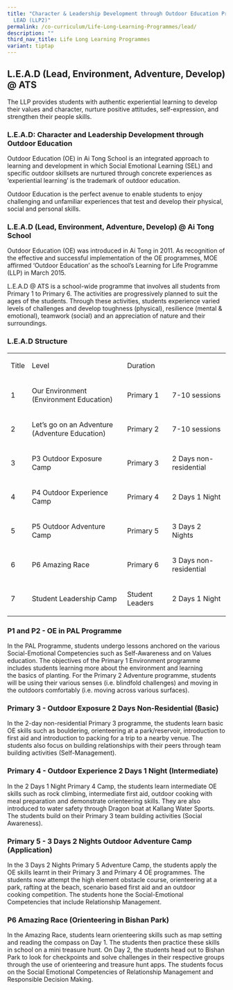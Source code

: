 ```yaml
---
title: "Character & Leadership Development through Outdoor Education Programme:
  LEAD (LLP2)"
permalink: /co-curriculum/Life-Long-Learning-Programmes/lead/
description: ""
third_nav_title: Life Long Learning Programmes
variant: tiptap
---
```

<h2>L.E.A.D (Lead, Environment, Adventure, Develop) @ ATS</h2>
<p>The LLP provides students with authentic experiential learning to develop
their values and character,&nbsp;nurture positive attitudes, self-expression,
and strengthen their people skills.</p>
<h3>L.E.A.D: Character and Leadership Development through Outdoor Education</h3>
<p>Outdoor Education (OE) in Ai Tong School is an integrated approach to
learning and development in&nbsp;which Social Emotional Learning (SEL)
and specific outdoor skillsets are nurtured through concrete&nbsp;experiences
as ‘experiential learning’ is the trademark of outdoor education.</p>
<p>Outdoor Education is the perfect avenue to enable students to enjoy challenging
and unfamiliar&nbsp;experiences that test and develop their physical, social
and personal skills.</p>
<h3>L.E.A.D (Lead, Environment, Adventure, Develop) @ Ai Tong School</h3>
<p>Outdoor Education (OE) was introduced in Ai Tong in 2011. As recognition
of the effective and&nbsp;successful implementation of the OE programmes,
MOE affirmed ‘Outdoor Education’ as the&nbsp;school’s Learning for Life
Programme (LLP) in March 2015.</p>
<p>L.E.A.D @ ATS is a school-wide programme that involves all students from
Primary 1 to Primary 6.&nbsp;The activities are progressively planned to
suit the ages of the students. Through these activities,&nbsp;students
experience varied levels of challenges and develop toughness (physical),
resilience (mental&nbsp;&amp; emotional), teamwork (social) and an appreciation
of nature and their surroundings.</p>
<h3>L.E.A.D Structure</h3>
<table style="minWidth: 100px">
<colgroup>
<col>
<col>
<col>
<col>
</colgroup>
<tbody>
<tr>
<td rowspan="1" colspan="1">
<p>Title</p>
</td>
<td rowspan="1" colspan="1">
<p>Level</p>
</td>
<td rowspan="1" colspan="1">
<p>Duration</p>
</td>
<td rowspan="1" colspan="1">
<p></p>
</td>
</tr>
<tr>
<td rowspan="1" colspan="1">
<p>1</p>
</td>
<td rowspan="1" colspan="1">
<p>Our Environment (Environment Education)</p>
</td>
<td rowspan="1" colspan="1">
<p>Primary 1</p>
</td>
<td rowspan="1" colspan="1">
<p>7-10 sessions</p>
</td>
</tr>
<tr>
<td rowspan="1" colspan="1">
<p>2</p>
</td>
<td rowspan="1" colspan="1">
<p>Let’s go on an Adventure (Adventure Education)</p>
</td>
<td rowspan="1" colspan="1">
<p>Primary 2</p>
</td>
<td rowspan="1" colspan="1">
<p>7-10 sessions</p>
</td>
</tr>
<tr>
<td rowspan="1" colspan="1">
<p>3</p>
</td>
<td rowspan="1" colspan="1">
<p>P3 Outdoor Exposure Camp</p>
</td>
<td rowspan="1" colspan="1">
<p>Primary 3</p>
</td>
<td rowspan="1" colspan="1">
<p>2 Days non-residential</p>
</td>
</tr>
<tr>
<td rowspan="1" colspan="1">
<p>4</p>
</td>
<td rowspan="1" colspan="1">
<p>P4 Outdoor Experience Camp</p>
</td>
<td rowspan="1" colspan="1">
<p>Primary 4</p>
</td>
<td rowspan="1" colspan="1">
<p>2 Days 1 Night</p>
</td>
</tr>
<tr>
<td rowspan="1" colspan="1">
<p>5</p>
</td>
<td rowspan="1" colspan="1">
<p>P5 Outdoor Adventure Camp</p>
</td>
<td rowspan="1" colspan="1">
<p>Primary 5</p>
</td>
<td rowspan="1" colspan="1">
<p>3 Days 2 Nights</p>
</td>
</tr>
<tr>
<td rowspan="1" colspan="1">
<p>6</p>
</td>
<td rowspan="1" colspan="1">
<p>P6 Amazing Race</p>
</td>
<td rowspan="1" colspan="1">
<p>Primary 6</p>
</td>
<td rowspan="1" colspan="1">
<p>3 Days non-residential</p>
</td>
</tr>
<tr>
<td rowspan="1" colspan="1">
<p>7</p>
</td>
<td rowspan="1" colspan="1">
<p>Student Leadership Camp</p>
</td>
<td rowspan="1" colspan="1">
<p>Student Leaders</p>
</td>
<td rowspan="1" colspan="1">
<p>2 Days 1 Night</p>
</td>
</tr>
</tbody>
</table>
<h3>P1 and P2 - OE in PAL Programme</h3>
<p>In the PAL Programme, students undergo lessons anchored on the various
Social-Emotional&nbsp;Competencies such as Self-Awareness and on Values
education. The objectives of the Primary 1&nbsp;Environment programme includes
students learning more about the environment and learning the&nbsp;basics
of planting. For the Primary 2 Adventure programme, students will be using
their various&nbsp;senses (i.e. blindfold challenges) and moving in the
outdoors comfortably (i.e. moving across various&nbsp;surfaces).</p>
<h3>Primary 3 - Outdoor Exposure 2 Days Non-Residential (Basic)</h3>
<p>In the 2-day non-residential Primary 3 programme, the students learn basic
OE skills such as&nbsp;bouldering, orienteering at a park/reservoir, introduction
to first aid and introduction to packing for&nbsp;a trip to a nearby venue.
The students also focus on building relationships with their peers through&nbsp;team
building activities (Self-Management).</p>
<h3>Primary 4 - Outdoor Experience 2 Days 1 Night (Intermediate)</h3>
<p>In the 2 Days 1 Night Primary 4 Camp, the students learn intermediate
OE skills such as rock&nbsp;climbing, intermediate first aid, outdoor cooking
with meal preparation and demonstrate&nbsp;orienteering skills. They are
also introduced to water safety through Dragon boat at Kallang Water&nbsp;Sports.
The students build on their Primary 3 team building activities (Social
Awareness).</p>
<h3>Primary 5 - 3 Days 2 Nights Outdoor Adventure Camp (Application)</h3>
<p>In the 3 Days 2 Nights Primary 5 Adventure Camp, the students apply the
OE skills learnt in their&nbsp;Primary 3 and Primary 4 OE programmes. The
students now attempt the high element obstacle&nbsp;course, orienteering
at a park, rafting at the beach, scenario based first aid and an outdoor
cooking&nbsp;competition. The students hone the Social-Emotional Competencies
that include Relationship&nbsp;Management.</p>
<h3>P6 Amazing Race (Orienteering in Bishan Park)</h3>
<p>In the Amazing Race, students learn orienteering skills such as map setting
and reading the compass&nbsp;on Day 1. The students then practice these
skills in school on a mini treasure hunt. On Day 2, the&nbsp;students head
out to Bishan Park to look for checkpoints and solve challenges in their
respective&nbsp;groups through the use of orienteering and treasure hunt
apps. The students focus on the Social&nbsp;Emotional Competencies of Relationship
Management and Responsible Decision Making.</p>